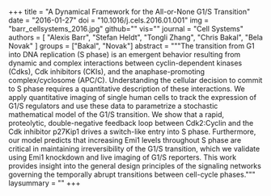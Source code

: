 +++
title = "A Dynamical Framework for the All-or-None G1/S Transition"
date = "2016-01-27"
doi = "10.1016/j.cels.2016.01.001"
img = "barr_cellsystems_2016.jpg"
github=""
vis=""
journal = "Cell Systems"
authors = [
  "Alexis Barr",
  "Stefan Heldt",
  "Tongli Zhang",
  "Chris Bakal",
  "Bela Novak"
]
groups = ["Bakal", "Novak"]
abstract = """The transition from G1 into DNA replication (S phase) is an emergent behavior resulting from dynamic and complex interactions between cyclin-dependent kinases (Cdks), Cdk inhibitors (CKIs), and the anaphase-promoting complex/cyclosome (APC/C). Understanding the cellular decision to commit to S phase requires a quantitative description of these interactions. We apply quantitative imaging of single human cells to track the expression of G1/S regulators and use these data to parametrize a stochastic mathematical model of the G1/S transition. We show that a rapid, proteolytic, double-negative feedback loop between Cdk2:Cyclin and the Cdk inhibitor p27Kip1 drives a switch-like entry into S phase. Furthermore, our model predicts that increasing Emi1 levels throughout S phase are critical in maintaining irreversibility of the G1/S transition, which we validate using Emi1 knockdown and live imaging of G1/S reporters. This work provides insight into the general design principles of the signaling networks governing the temporally abrupt transitions between cell-cycle phases."""
laysummary = ""
+++
